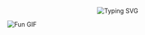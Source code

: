 <p align="center">
  <img src="https://readme-typing-svg.herokuapp.com?font=Fira+Code&size=24&pause=1000&color=3380ff&center=true&vCenter=true&width=700&lines=👋+Hi%2C+I'm+Aaisha+the+Coder!+💻;🌟+I'm+12+years+old!;🐍+I+love+coding+with+Python;🧱+I+also+code+in+Scratch!;👩‍🏫+My+teacher's+name+is+Rana+☺️+💝;🏫+Her+class+is+very+nice+and+interesting!" alt="Typing SVG" />
</p>

![Fun GIF](https://media0.giphy.com/media/v1.Y2lkPTc5MGI3NjExeGowYXFlOW1kNW0zNWNxdzFicnlsOHhnM3pzYm9kZTVxa3NnZjJ5MCZlcD12MV9pbnRlcm5hbF9naWZfYnlfaWQmY3Q9Zw/MPxg9U887PS0B8XT4J/giphy.gif)



